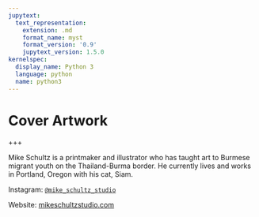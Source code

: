```yaml
---
jupytext:
  text_representation:
    extension: .md
    format_name: myst
    format_version: '0.9'
    jupytext_version: 1.5.0
kernelspec:
  display_name: Python 3
  language: python
  name: python3
---
```


# Cover Artwork

+++

Mike Schultz is a printmaker and illustrator who has taught art to Burmese migrant youth on the Thailand-Burma border. He currently lives and works in Portland, Oregon with his cat, Siam.

Instagram: [```@mike_schultz_studio```](https://www.instagram.com/mike_schultz_studio/)

Website: [mikeschultzstudio.com](http://mikeschultzstudio.squarespace.com/)

```{code-cell} ipython3

```
